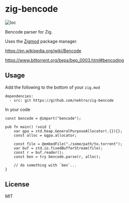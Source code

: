 # zig-bencode
![loc](https://sloc.xyz/github/nektro/zig-bencode)

Bencode parser for Zig.

Uses the [Zigmod](https://github.com/nektro/zigmod) package manager.

https://en.wikipedia.org/wiki/Bencode

https://www.bittorrent.org/beps/bep_0003.html#bencoding

## Usage
Add the following to the bottom of your `zig.mod`
```zig
dependencies:
  - src: git https://github.com/nektro/zig-bencode
```

In your code
```zig
const bencode = @import("bencode");

pub fn main() !void {
    var gpa = std.heap.GeneralPurposeAllocator(.{}){};
    const alloc = &gpa.allocator;

    const file = @embedFile("./some/path/to.torrent");
    var buf = std.io.fixedBufferStream(file);
    const r = buf.reader();
    const ben = try bencode.parse(r, alloc);

    // do something with `ben`...
}
```

## License
MIT
